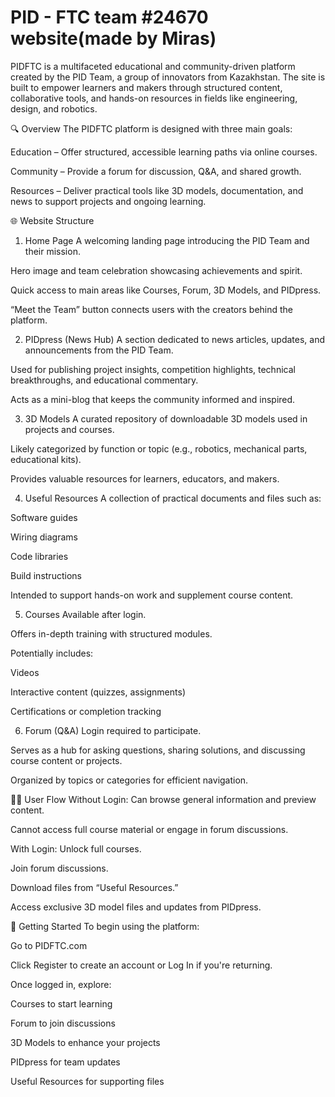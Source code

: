 # PID - FTC team #24670 website(made by Miras)
PIDFTC is a multifaceted educational and community-driven platform created by the PID Team, a group of innovators from Kazakhstan. The site is built to empower learners and makers through structured content, collaborative tools, and hands-on resources in fields like engineering, design, and robotics.

🔍 Overview
The PIDFTC platform is designed with three main goals:

Education – Offer structured, accessible learning paths via online courses.

Community – Provide a forum for discussion, Q&A, and shared growth.

Resources – Deliver practical tools like 3D models, documentation, and news to support projects and ongoing learning.

🌐 Website Structure
1. Home Page
A welcoming landing page introducing the PID Team and their mission.

Hero image and team celebration showcasing achievements and spirit.

Quick access to main areas like Courses, Forum, 3D Models, and PIDpress.

“Meet the Team” button connects users with the creators behind the platform.

2. PIDpress (News Hub)
A section dedicated to news articles, updates, and announcements from the PID Team.

Used for publishing project insights, competition highlights, technical breakthroughs, and educational commentary.

Acts as a mini-blog that keeps the community informed and inspired.

3. 3D Models
A curated repository of downloadable 3D models used in projects and courses.

Likely categorized by function or topic (e.g., robotics, mechanical parts, educational kits).

Provides valuable resources for learners, educators, and makers.

4. Useful Resources
A collection of practical documents and files such as:

Software guides

Wiring diagrams

Code libraries

Build instructions

Intended to support hands-on work and supplement course content.

5. Courses
Available after login.

Offers in-depth training with structured modules.

Potentially includes:

Videos

Interactive content (quizzes, assignments)

Certifications or completion tracking

6. Forum (Q&A)
Login required to participate.

Serves as a hub for asking questions, sharing solutions, and discussing course content or projects.

Organized by topics or categories for efficient navigation.

🧑‍💻 User Flow
Without Login:
Can browse general information and preview content.

Cannot access full course material or engage in forum discussions.

With Login:
Unlock full courses.

Join forum discussions.

Download files from “Useful Resources.”

Access exclusive 3D model files and updates from PIDpress.

🚀 Getting Started
To begin using the platform:

Go to PIDFTC.com

Click Register to create an account or Log In if you're returning.

Once logged in, explore:

Courses to start learning

Forum to join discussions

3D Models to enhance your projects

PIDpress for team updates

Useful Resources for supporting files

